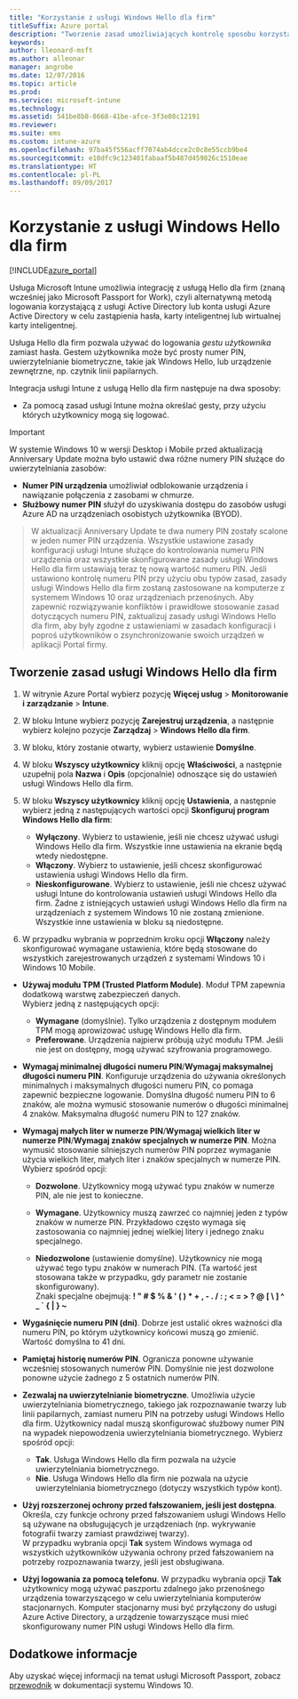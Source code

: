 ```yaml
---
title: "Korzystanie z usługi Windows Hello dla firm"
titleSuffix: Azure portal
description: "Tworzenie zasad umożliwiających kontrolę sposobu korzystania z funkcji Windows Hello dla firm na urządzeniach zarządzanych."
keywords: 
author: lleonard-msft
ms.author: alleonar
manager: angrobe
ms.date: 12/07/2016
ms.topic: article
ms.prod: 
ms.service: microsoft-intune
ms.technology: 
ms.assetid: 541be8b8-8668-41be-afce-3f3e08c12191
ms.reviewer: 
ms.suite: ems
ms.custom: intune-azure
ms.openlocfilehash: 97ba45f556acff7074ab4dcce2c0c8e55ccb9be4
ms.sourcegitcommit: e10dfc9c123401fabaaf5b487d459826c1510eae
ms.translationtype: HT
ms.contentlocale: pl-PL
ms.lasthandoff: 09/09/2017
---
```

# <a name="use-windows-hello-for-business"></a>Korzystanie z usługi Windows Hello dla firm


[!INCLUDE[azure_portal](./includes/azure_portal.md)]

Usługa Microsoft Intune umożliwia integrację z usługą Hello dla firm (znaną wcześniej jako Microsoft Passport for Work), czyli alternatywną metodą logowania korzystającą z usługi Active Directory lub konta usługi Azure Active Directory w celu zastąpienia hasła, karty inteligentnej lub wirtualnej karty inteligentnej.

Usługa Hello dla firm pozwala używać do logowania *gestu użytkownika* zamiast hasła. Gestem użytkownika może być prosty numer PIN, uwierzytelnianie biometryczne, takie jak Windows Hello, lub urządzenie zewnętrzne, np. czytnik linii papilarnych.

Integracja usługi Intune z usługą Hello dla firm następuje na dwa sposoby:

-   Za pomocą zasad usługi Intune można określać gesty, przy użyciu których użytkownicy mogą się logować.

<!--- -   You can store authentication certificates in the Windows Hello for Business key storage provider (KSP). For more information, see [Secure resource access with certificate profiles in Microsoft Intune](secure-resource-access-with-certificate-profiles.md). --->

> [!IMPORTANT]
> W systemie Windows 10 w wersji Desktop i Mobile przed aktualizacją Anniversary Update można było ustawić dwa różne numery PIN służące do uwierzytelniania zasobów:
- **Numer PIN urządzenia** umożliwiał odblokowanie urządzenia i nawiązanie połączenia z zasobami w chmurze.
- **Służbowy numer PIN** służył do uzyskiwania dostępu do zasobów usługi Azure AD na urządzeniach osobistych użytkownika (BYOD).

>W aktualizacji Anniversary Update te dwa numery PIN zostały scalone w jeden numer PIN urządzenia.
Wszystkie ustawione zasady konfiguracji usługi Intune służące do kontrolowania numeru PIN urządzenia oraz wszystkie skonfigurowane zasady usługi Windows Hello dla firm ustawiają teraz tę nową wartość numeru PIN.
Jeśli ustawiono kontrolę numeru PIN przy użyciu obu typów zasad, zasady usługi Windows Hello dla firm zostaną zastosowane na komputerze z systemem Windows 10 oraz urządzeniach przenośnych.
Aby zapewnić rozwiązywanie konfliktów i prawidłowe stosowanie zasad dotyczących numeru PIN, zaktualizuj zasady usługi Windows Hello dla firm, aby były zgodne z ustawieniami w zasadach konfiguracji i poproś użytkowników o zsynchronizowanie swoich urządzeń w aplikacji Portal firmy.



## <a name="create-a-windows-hello-for-business-policy"></a>Tworzenie zasad usługi Windows Hello dla firm

1.  W witrynie Azure Portal wybierz pozycję **Więcej usług** > **Monitorowanie i zarządzanie** > **Intune**.

2.  W bloku Intune wybierz pozycję **Zarejestruj urządzenia**, a następnie wybierz kolejno pozycje **Zarządzaj** > **Windows Hello dla firm**.

3.  W bloku, który zostanie otwarty, wybierz ustawienie **Domyślne**.

4.  W bloku **Wszyscy użytkownicy** kliknij opcję **Właściwości**, a następnie uzupełnij pola **Nazwa** i **Opis** (opcjonalnie) odnoszące się do ustawień usługi Windows Hello dla firm.

5. W bloku **Wszyscy użytkownicy** kliknij opcję **Ustawienia**, a następnie wybierz jedną z następujących wartości opcji **Skonfiguruj program Windows Hello dla firm**:

    - **Wyłączony**. Wybierz to ustawienie, jeśli nie chcesz używać usługi Windows Hello dla firm. Wszystkie inne ustawienia na ekranie będą wtedy niedostępne.
    - **Włączony**. Wybierz to ustawienie, jeśli chcesz skonfigurować ustawienia usługi Windows Hello dla firm.
    - **Nieskonfigurowane**. Wybierz to ustawienie, jeśli nie chcesz używać usługi Intune do kontrolowania ustawień usługi Windows Hello dla firm. Żadne z istniejących ustawień usługi Windows Hello dla firm na urządzeniach z systemem Windows 10 nie zostaną zmienione. Wszystkie inne ustawienia w bloku są niedostępne.

6.  W przypadku wybrania w poprzednim kroku opcji **Włączony** należy skonfigurować wymagane ustawienia, które będą stosowane do wszystkich zarejestrowanych urządzeń z systemami Windows 10 i Windows 10 Mobile.

 - **Używaj modułu TPM (Trusted Platform Module)**. Moduł TPM zapewnia dodatkową warstwę zabezpieczeń danych.<br>Wybierz jedną z następujących opcji:

     - **Wymagane** (domyślnie). Tylko urządzenia z dostępnym modułem TPM mogą aprowizować usługę Windows Hello dla firm.
     - **Preferowane**. Urządzenia najpierw próbują użyć modułu TPM. Jeśli nie jest on dostępny, mogą używać szyfrowania programowego.

 - **Wymagaj minimalnej długości numeru PIN**/**Wymagaj maksymalnej długości numeru PIN**. Konfiguruje urządzenia do używania określonych minimalnych i maksymalnych długości numeru PIN, co pomaga zapewnić bezpieczne logowanie. Domyślna długość numeru PIN to 6 znaków, ale można wymusić stosowanie numerów o długości minimalnej 4 znaków. Maksymalna długość numeru PIN to 127 znaków.

 - **Wymagaj małych liter w numerze PIN**/**Wymagaj wielkich liter w numerze PIN**/**Wymagaj znaków specjalnych w numerze PIN**. Można wymusić stosowanie silniejszych numerów PIN poprzez wymaganie użycia wielkich liter, małych liter i znaków specjalnych w numerze PIN. Wybierz spośród opcji:

     - **Dozwolone**. Użytkownicy mogą używać typu znaków w numerze PIN, ale nie jest to konieczne.
    
     - **Wymagane**. Użytkownicy muszą zawrzeć co najmniej jeden z typów znaków w numerze PIN. Przykładowo często wymaga się zastosowania co najmniej jednej wielkiej litery i jednego znaku specjalnego.

     - **Niedozwolone** (ustawienie domyślne). Użytkownicy nie mogą używać tego typu znaków w numerach PIN. (Ta wartość jest stosowana także w przypadku, gdy parametr nie zostanie skonfigurowany).<br>Znaki specjalne obejmują: **! " # $ % &amp; ' ( ) &#42; + , - . / : ; &lt; = &gt; ? @ [ \ ] ^ _ &#96; { &#124; } ~**

 - **Wygaśnięcie numeru PIN (dni)**. Dobrze jest ustalić okres ważności dla numeru PIN, po którym użytkownicy końcowi muszą go zmienić. Wartość domyślna to 41 dni.

 - **Pamiętaj historię numerów PIN**. Ogranicza ponowne używanie wcześniej stosowanych numerów PIN. Domyślnie nie jest dozwolone ponowne użycie żadnego z 5 ostatnich numerów PIN.

 - **Zezwalaj na uwierzytelnianie biometryczne**. Umożliwia użycie uwierzytelniania biometrycznego, takiego jak rozpoznawanie twarzy lub linii papilarnych, zamiast numeru PIN na potrzeby usługi Windows Hello dla firm. Użytkownicy nadal muszą skonfigurować służbowy numer PIN na wypadek niepowodzenia uwierzytelniania biometrycznego. Wybierz spośród opcji:

     - **Tak**. Usługa Windows Hello dla firm pozwala na użycie uwierzytelniania biometrycznego.
     - **Nie**. Usługa Windows Hello dla firm nie pozwala na użycie uwierzytelniania biometrycznego (dotyczy wszystkich typów kont).

 - **Użyj rozszerzonej ochrony przed fałszowaniem, jeśli jest dostępna**. Określa, czy funkcje ochrony przed fałszowaniem usługi Windows Hello są używane na obsługujących je urządzeniach (np. wykrywanie fotografii twarzy zamiast prawdziwej twarzy).<br>W przypadku wybrania opcji **Tak** system Windows wymaga od wszystkich użytkowników używania ochrony przed fałszowaniem na potrzeby rozpoznawania twarzy, jeśli jest obsługiwana.

 - **Użyj logowania za pomocą telefonu**. W przypadku wybrania opcji **Tak** użytkownicy mogą używać paszportu zdalnego jako przenośnego urządzenia towarzyszącego w celu uwierzytelniania komputerów stacjonarnych. Komputer stacjonarny musi być przyłączony do usługi Azure Active Directory, a urządzenie towarzyszące musi mieć skonfigurowany numer PIN usługi Windows Hello dla firm.


## <a name="further-information"></a>Dodatkowe informacje
Aby uzyskać więcej informacji na temat usługi Microsoft Passport, zobacz [przewodnik](https://technet.microsoft.com/library/mt589441.aspx) w dokumentacji systemu Windows 10.
